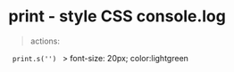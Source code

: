 # print - style CSS console.log


> actions:

```  print.s('')  ```  > font-size: 20px; color:lightgreen

